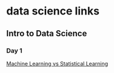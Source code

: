 # data science links

## Intro to Data Science
### Day 1
[Machine Learning vs Statistical Learning](https://blogs.perficient.com/2018/01/29/machine-learning-vs-statistical-learning/)
